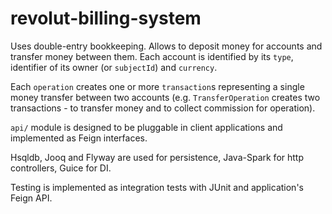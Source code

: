 # revolut-billing-system

Uses double-entry bookkeeping. Allows to deposit money for accounts and transfer money between them.
Each account is identified by its `type`, identifier of its owner (or `subjectId`) and `currency`.

Each `operation` creates one or more `transaction`s representing a single money transfer between two accounts 
(e.g. `TransferOperation` creates two transactions - to transfer money and to collect commission for operation).

`api/` module is designed to be pluggable in client applications and implemented as Feign interfaces.

Hsqldb, Jooq and Flyway are used for persistence, Java-Spark for http controllers, Guice for DI.

Testing is implemented as integration tests with JUnit and application's Feign API. 
